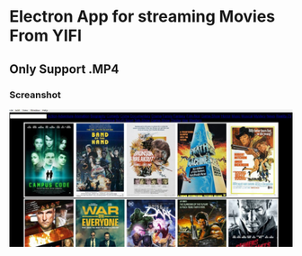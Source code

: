 # Electron App for streaming Movies From YIFI

## Only Support .MP4 

### Screanshot
![screenshot.JPG](screenshot.JPG)